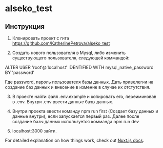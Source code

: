 # alseko_test

## Инструкция

1. Клонировать проект с гита https://github.com/KatherinePetrova/alseko_test

2. Создать нового пользователя в Mysql, либо изменить существующего пользователя, следующей коммандой:

ALTER USER 'root'@'localhost' IDENTIFIED WITH mysql_native_password BY 'password'

Где password, пароль пользователя базы данных. Дать привелегии на создание баз данных и внесение в измение в случае их отстутствия.

3. В проекте найти файл .env.example и копировать его, переиминовав в .env. Внутри .env ввести данные базы данных.

4. Внутри проекта ввести команду npm run first (Создает базу данных и данные внутри),
   если запускается первый раз. Далее после создание базы данных используется комманда npm run dev

5. localhost:3000 зайти.

For detailed explanation on how things work, check out [Nuxt.js docs](https://nuxtjs.org).
